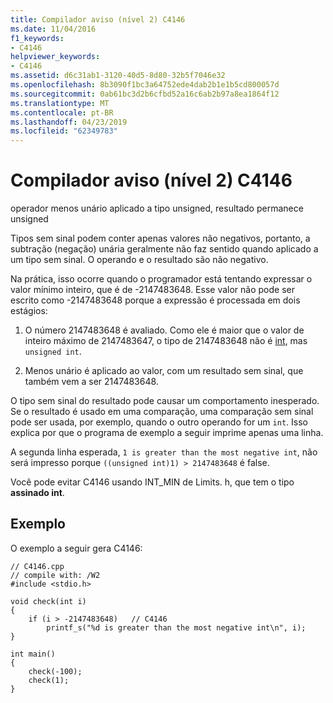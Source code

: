 ```yaml
---
title: Compilador aviso (nível 2) C4146
ms.date: 11/04/2016
f1_keywords:
- C4146
helpviewer_keywords:
- C4146
ms.assetid: d6c31ab1-3120-40d5-8d80-32b5f7046e32
ms.openlocfilehash: 8b3090f1bc3a64752ede4dab2b1e1b5cd800057d
ms.sourcegitcommit: 0ab61bc3d2b6cfbd52a16c6ab2b97a8ea1864f12
ms.translationtype: MT
ms.contentlocale: pt-BR
ms.lasthandoff: 04/23/2019
ms.locfileid: "62349783"
---
```

# <a name="compiler-warning-level-2-c4146"></a>Compilador aviso (nível 2) C4146

operador menos unário aplicado a tipo unsigned, resultado permanece unsigned

Tipos sem sinal podem conter apenas valores não negativos, portanto, a subtração (negação) unária geralmente não faz sentido quando aplicado a um tipo sem sinal. O operando e o resultado são não negativo.

Na prática, isso ocorre quando o programador está tentando expressar o valor mínimo inteiro, que é de -2147483648. Esse valor não pode ser escrito como -2147483648 porque a expressão é processada em dois estágios:

1. O número 2147483648 é avaliado. Como ele é maior que o valor de inteiro máximo de 2147483647, o tipo de 2147483648 não é [int](../../c-language/integer-types.md), mas `unsigned int`.

1. Menos unário é aplicado ao valor, com um resultado sem sinal, que também vem a ser 2147483648.

O tipo sem sinal do resultado pode causar um comportamento inesperado. Se o resultado é usado em uma comparação, uma comparação sem sinal pode ser usada, por exemplo, quando o outro operando for um `int`. Isso explica por que o programa de exemplo a seguir imprime apenas uma linha.

A segunda linha esperada, `1 is greater than the most negative int`, não será impresso porque `((unsigned int)1) > 2147483648` é false.

Você pode evitar C4146 usando INT_MIN de Limits. h, que tem o tipo **assinado int**.

## <a name="example"></a>Exemplo

O exemplo a seguir gera C4146:

```
// C4146.cpp
// compile with: /W2
#include <stdio.h>

void check(int i)
{
    if (i > -2147483648)   // C4146
        printf_s("%d is greater than the most negative int\n", i);
}

int main()
{
    check(-100);
    check(1);
}
```